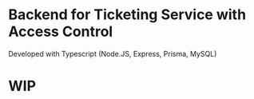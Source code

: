 # Backend for Ticketing Service with Access Control

Developed with Typescript (Node.JS, Express, Prisma, MySQL)

<h1>WIP</h1>
